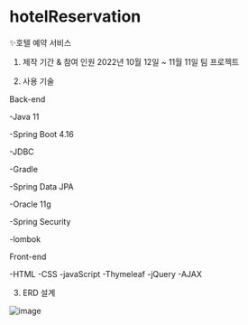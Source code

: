 # hotelReservation
✨호텔 예약 서비스



1. 제작 기간 & 참여 인원
2022년 10월 12일 ~ 11월 11일
팀 프로젝트

2. 사용 기술

Back-end

-Java 11

-Spring Boot 4.16

-JDBC

-Gradle

-Spring Data JPA

-Oracle 11g

-Spring Security

-lombok

Front-end

-HTML 
-CSS
-javaScript
-Thymeleaf
-jQuery
-AJAX


3. ERD 설계

![image](https://user-images.githubusercontent.com/110438382/208579167-09b8ddf2-d51c-4061-8c8b-6ac40cb8e345.png)
